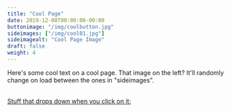 ```yaml
---
title: "Cool Page"
date: 2019-12-08T00:00:00-00:00
buttonimage: "/img/coolbutton.jpg"
sideimages: ["/img/cool01.jpg"]
sideimagealt: "Cool Page Image"
draft: false
weight: 4
---
```

Here's some cool text on a cool page.  That image on the left?  It'll randomly change on load between the ones in "sideimages".

<br><a href="javascript:toggleDisplay('drop_stuff');">Stuff that drops down when you click on it:</a>
	<div id="drop_stuff" style="display:none">
        This stuff drops down because you clicked on the text.
	</div>
